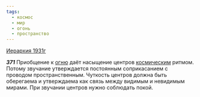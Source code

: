 ```yaml
---
tags:
  - космос
  - мир
  - огонь
  - пространство
---
```


[Иерархия 1931г](/agni/1931)

___371___
Приобщение к [огню](/tag/#огонь) даёт насыщение центров [космическим](/tag/#космос) ритмом. Потому звучание утверждается постоянным соприкасанием с проводом пространственным. Чуткость центров должна быть оберегаема и утверждаема как связь между видимым и невидимым мирами. При звучании центров нужно соблюдать покой.   

